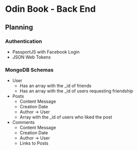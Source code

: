 # Odin Book - Back End

## Planning

### Authentication

- PassportJS with Facebook Login
- JSON Web Tokens

### MongoDB Schemas

- User
  - Has an array with the \_id of friends
  - Has an array with the \_id of users requesting friendship
- Posts
  - Content Message
  - Creation Date
  - Author -> User
  - Array with the \_id of users who liked the post
- Comments
  - Content Message
  - Creation Date
  - Author -> User
  - Links to Posts
